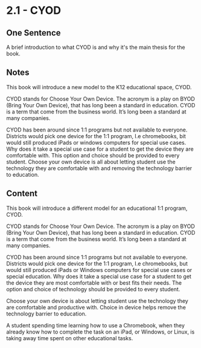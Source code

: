 # 2.1 - CYOD

## One Sentence
A brief introduction to what CYOD is and why it's the main thesis for the book. 

## Notes
This book will introduce a new model to the K12 educational space, CYOD. 

CYOD stands for Choose Your Own Device. The acronym is a play on BYOD (Bring Your Own Device), that has long been a standard in education. CYOD is a term that come from the business world. It’s long been a standard at many companies. 

CYOD has been around since 1:1 programs but not available to everyone. Districts would pick one device for the 1:1 program, I.e chromebooks, bit would still produced iPads or windows computers for special use cases. Why does it take a special use case for a student to get the device they are comfortable with. This option and choice should be provided to every student. Choose your own device is all about letting student use the technology they are comfortable with and removing the technology barrier to education. 

## Content
This book will introduce a different model for an educational 1:1 program, CYOD. 

CYOD stands for Choose Your Own Device. The acronym is a play on BYOD (Bring Your Own Device), that has long been a standard in education. CYOD is a term that come from the business world. It’s long been a standard at many companies. 

CYOD has been around since 1:1 programs but not available to everyone. Districts would pick one device for the 1:1 program, I.e chromebooks, but would still produced iPads or Windows computers for special use cases or special education. Why does it take a special use case for a student to get the device they are most comfortable with or best fits their needs. The option and choice of technology should be provided to every student. 

Choose your own device is about letting student use the technology they are comfortable and productive with. Choice in device helps remove the technology barrier to education. 

A student spending time learning how to use a Chromebook, when they already know how to complete the task on an iPad, or Windows, or Linux, is taking away time spent on other educational tasks. 

